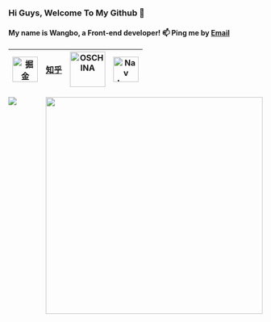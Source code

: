 ### Hi Guys, Welcome To My Github 👋

#### My name is Wangbo, a Front-end developer!    📫 Ping me by [Email](mailto:bo.wang1016@outlook.com)

|  [<img width="50px" src="https://s3.pstatp.com/toutiao/xitu_juejin_web/img/logo.a7995ad.svg" alt="掘金" >](https://juejin.im/user/59700b486fb9a06bb0196169) | [知乎](https://www.zhihu.com/people/ke-chen-6-83)  | [<img width="70px" src="https://static.oschina.net/new-osc/img/logo_new.svg" alt="OSCHINA">](https://my.oschina.net/Javk) | [<img  width="50px" src="https://cdn2.jianshu.io/assets/web/nav-logo-4c7bbafe27adc892f3046e6978459bac.png" alt="Nav logo">](https://www.jianshu.com/u/66b577b7d7bb) | 
|  ---- | ----  | ---- | ---- |

<img align="right" width="430px" src="https://github-readme-stats.vercel.app/api?username=BoWang816&show_icons=true&title_color=46BAEB&icon_color=46BAEB" />
<img align="left" src="https://github-readme-stats.vercel.app/api/top-langs/?username=BoWang816&layout=compact&show_owner=true" />
